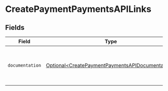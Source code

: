 # CreatePaymentPaymentsAPILinks


## Fields

| Field                                                                                                            | Type                                                                                                             | Required                                                                                                         | Description                                                                                                      |
| ---------------------------------------------------------------------------------------------------------------- | ---------------------------------------------------------------------------------------------------------------- | ---------------------------------------------------------------------------------------------------------------- | ---------------------------------------------------------------------------------------------------------------- |
| `documentation`                                                                                                  | [Optional\<CreatePaymentPaymentsAPIDocumentation>](../../models/errors/CreatePaymentPaymentsAPIDocumentation.md) | :heavy_minus_sign:                                                                                               | The URL to the generic Mollie API error handling guide.                                                          |